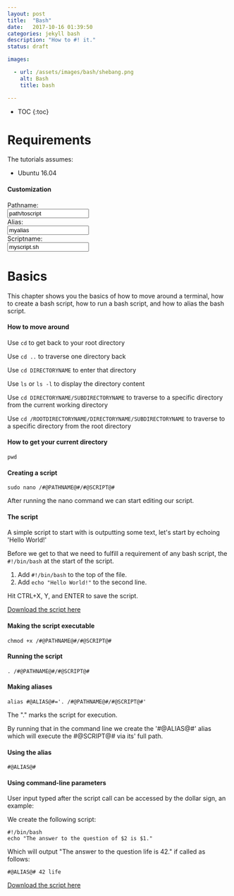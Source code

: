 ```yaml
---
layout: post
title:  "Bash"
date:   2017-10-16 01:39:50
categories: jekyll bash
description: "How to #! it."
status: draft

images:

  - url: /assets/images/bash/shebang.png
    alt: Bash
    title: bash

---
```


* TOC
{:toc}

# Requirements

The tutorials assumes:

- Ubuntu 16.04

#### Customization
<div class="custom-params">
<div>
	<div>Pathname: </div><input type="text" name="pathname" id="pathname" value="path/toscript">
</div>
<div>
	<div>Alias: </div><input type="text" name="alias" id="alias" value="myalias">
</div>
<div>
	<div>Scriptname: </div><input type="text" name="script" id="script" value="myscript.sh">
</div>
</div>


# Basics

This chapter shows you the basics of how to move around a terminal, how to create a bash script, how to run a bash script, and how to alias the bash script.

#### How to move around

Use `cd` to get back to your root directory

Use `cd ..` to traverse one directory back

Use `cd DIRECTORYNAME` to enter that directory

Use `ls` or `ls -l` to display the directory content

Use `cd DIRECTORYNAME/SUBDIRECTORYNAME` to traverse to a specific directory from the current working directory

Use `cd /ROOTDIRECTORYNAME/DIRECTORYNAME/SUBDIRECTORYNAME` to traverse to a specific directory from the root directory

#### How to get your current directory

`pwd`

#### Creating a script
`sudo nano /#@PATHNAME@#/#@SCRIPT@#`

After running the nano command we can start editing our script.

#### The script

A simple script to start with is outputting some text, let's start by echoing 'Hello World!'

Before we get to that we need to fulfill a requirement of any bash script, the `#!/bin/bash` at the start of the script.

1. Add `#!/bin/bash` to the top of the file.
2. Add `echo "Hello World!"` to the second line.

Hit CTRL+X, Y, and ENTER to save the script.

[Download the script here](/assets/scripts/UsefulBash/helloworld.sh)

#### Making the script executable

`chmod +x /#@PATHNAME@#/#@SCRIPT@#`

#### Running the script

`. /#@PATHNAME@#/#@SCRIPT@#`

#### Making aliases

`alias #@ALIAS@#='. /#@PATHNAME@#/#@SCRIPT@#'`

The "." marks the script for execution.  

By running that in the command line we create the '#@ALIAS@#' alias which will execute the #@SCRIPT@# via its' full path.

#### Using the alias
`#@ALIAS@#`

#### Using command-line parameters

User input typed after the script call can be accessed by the dollar sign, an example:

We create the following script:

```
#!/bin/bash
echo "The answer to the question of $2 is $1."
```

Which will output "The answer to the question life is 42." if called as follows:

`#@ALIAS@# 42 life`

[Download the script here](/assets/scripts/UsefulBash/dontpanic.sh)

<script src='https://rawgit.com/midasvo/inputbinderjs/master/inputBinder.js'></script>
<script type='text/javascript'>
new inputBinder("pathname", ['div', 'p'], "#@PATHNAME@#", "dynamic-text-template-pathname");
new inputBinder("alias", ['div', 'p'], "#@ALIAS@#", "dynamic-text-template-alias");
new inputBinder("script", ['div', 'p'], "#@SCRIPT@#", "dynamic-text-template-script");
</script>
